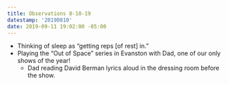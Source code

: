 ```yaml
---
title: Observations 8-10-19
datestamp: '20190810'
date: 2019-09-11 19:02:00 -05:00
---
```


- Thinking of sleep as “getting reps [of rest] in.”
- Playing the “Out of Space” series in Evanston with Dad, one of our only shows of the year!
	- Dad reading David Berman lyrics aloud in the dressing room before the show.

